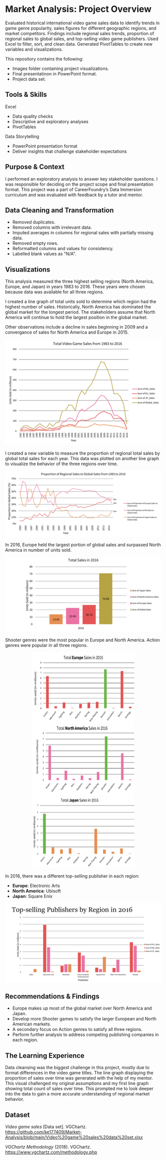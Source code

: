# Market Analysis: Project Overview
Evaluated historical international video game sales data to identify trends in game genre popularity, sales figures for different geographic regions, and market competitors. Findings include regional sales trends, 
proportion of regional sales to global sales, and top-selling video game publishers. Used Excel to filter, sort, and clean data. Generated PivotTables to create new variables and visualizations.

This repository contains the following:
* Images folder containing project visualizations.
* Final presentatinon in PowerPoint format.
* Project data set.

## Tools & Skills
Excel
* Data quality checks
* Descriptive and exploratory analyses
* PivotTables
  
Data Storytelling
* PowerPoint presentation format
* Deliver insights that challenge stakeholder expectations

## Purpose & Context
I performed an exploratory analysis to answer key stakeholder questions. I was responsible for deciding on the project scope and final presentation format. This project was a part of 
CareerFoundry’s Data Immersion curriculum and was evaluated with feedback by a tutor and mentor.

## Data Cleaning and Transformation
* Removed duplicates.
* Removed columns with irrelevant data.
* Imputed averages in columns for regional sales with partially missing data.
* Removed empty rows.
* Reformatted columns and values for consistency.
* Labelled blank values as "N/A".

## Visualizations

This analysis measured the three highest selling regions (North America, Europe, and Japan) in years 1983 to 2016. These years were chosen because data was available for all three regions. 

I created a line graph of total units sold to determine which region had the highest number of sales. Historically, North America has dominated the global market for the longest period. The stakeholders assume 
that North America will continue to hold the largest position in the global market. 

Other observations include a decline in sales beginning in 2009 and a convergance of sales for North America and Europe in 2015.

<img src="images/Total_Sales.png"/>

I created a new variable to measure the proportion of regional total sales by global total sales for each year. This data was plotted on another line graph to visualize the behavior of the three regions over time. 

<img src="images/Proportion_Sales.png"/>

In 2016, Europe held the largest portion of global sales and surpassed North America in number of units sold.

<img src="images/Units_Sold_2016.png"/>

Shooter genres were the most popular in Europe and North America. Action genres were popular in all three regions.
<p align="center">
<img src="images/Europe_Sales.png" width=330, height=230> 
<img src="images/North_America_Sales.png"width=330, height=230>  
<img src="images/Japan_Sales.png"width=330, height=230>
</p>

In 2016, there was a different top-selling publisher in each region:
* **Europe**: Electronic Arts
* **North America**: Ubisoft
* **Japan**: Square Enix

<img src="images/Top_Publishers.png"/>

## Recommendations & Findings
* Europe makes up most of the global market over North America and Japan.
* Develop more Shooter games to satisfy the larger European and North American markets.
* A secondary focus on Action genres to satisfy all three regions.
* Perform further analysis to address competing publishing companies in each region.

## The Learning Experience
Data cleansing was the biggest challenge in this project, mostly due to format differences in the video game titles. The line graph displaying the proportion of sales over time was generated with the help of my mentor. This visual challenged my original assumptions and my first line graph showing total count of sales 
over time. This prompted me to look deeper into the data to gain a more accurate understanding of regional market behavior.

## Dataset
*Video game sales* [Data set]. VGChartz. https://github.com/ke177409/Market-Analysis/blob/main/Video%20game%20sales%20data%20set.xlsx

*VGChartz Methodology* (2018). VGChartz. https://www.vgchartz.com/methodology.php
